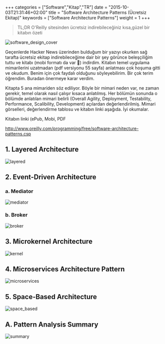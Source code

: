 +++
categories = ["Software","Kitap","TR"]
date = "2015-10-03T21:31:46+02:00"
title = "Software Architecture Patterns (Ücretsiz Ekitap)"
keywords = ["Software Architecture Patterns"]
weight = 1
+++

>TL;DR O'Reilly sitesinden ücretsiz indirebileceğiniz kısa,güzel bir kitabın özeti

![software_design_cover](/img/software_design_cover.png)

Geçenlerde Hacker News üzerinden bulduğum bir yazıyı okurken sağ tarafta ücretsiz ekitap indirebileceğime dair bir şey görünce beleşçiliğim tuttu ve kitabı (mobi formatı da var 👏) indirdim. Kitabın temel uygulama mimarilerini uzatmadan (pdf versiyonu 55 sayfa) anlatması çok hoşuma gitti ve okudum. Benim için çok faydalı olduğunu söyleyebilirim. Bir çok terim öğrendim. Buradan önermeye karar verdim.



Kitapta 5 ana mimariden söz ediliyor. Böyle bir mimari neden var, ne zaman gerekir, temel olarak nasıl çalışır kısaca anlatılmış. Her bölümün sonunda o bölümde anlatılan mimari belirli (Overall Agility, Deployment, Testability, Performance, Scalibility, Development) açılardan değerlendirilmiş. Mimari görselleri, değerlendirme tablosu ve kitabın linki aşağıda. İyi okumalar.



Kitabın linki (ePub, Mobi, PDF

http://www.oreilly.com/programming/free/software-architecture-patterns.csp

## 1. Layered Architecture

![layered](/img/layered.png)

## 2. Event-Driven Architecture

### a. Mediator

![mediator](/img/mediator.png)


### b. Broker

![broker](/img/broker.png)


## 3. Microkernel Architecture

![kernel](/img/kernel.png)


## 4. Microservices Architecture Pattern

![microservices](/img/microservices.png)



## 5. Space-Based Architecture

![space_based](/img/space_based.png)


## A. Pattern Analysis Summary

![summary](/img/summary.png)



